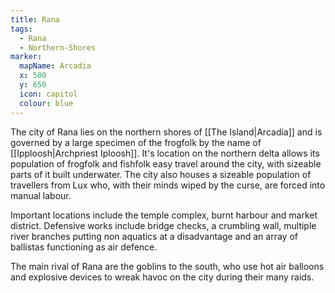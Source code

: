 ```yaml
---
title: Rana
tags:
  - Rana
  - Northern-Shores
marker:
  mapName: Arcadia
  x: 500
  y: 650
  icon: capitol
  colour: blue
---
```


The city of Rana lies on the northern shores of [[The Island|Arcadia]] and is governed by a large specimen of the frogfolk by the name of [[Ipploosh|Archpriest Iploosh]]. It's location on the northern delta allows its population of frogfolk and fishfolk easy travel around the city, with sizeable parts of it built underwater. The city also houses a sizeable population of travellers from Lux who, with their minds wiped by the curse, are forced into manual labour.

Important locations include the temple complex, burnt harbour and market district. Defensive works include bridge checks, a crumbling wall, multiple river branches putting non aquatics at a disadvantage and an array of ballistas functioning as air defence.

The main rival of Rana are the goblins to the south, who use hot air balloons and explosive devices to wreak havoc on the city during their many raids.
